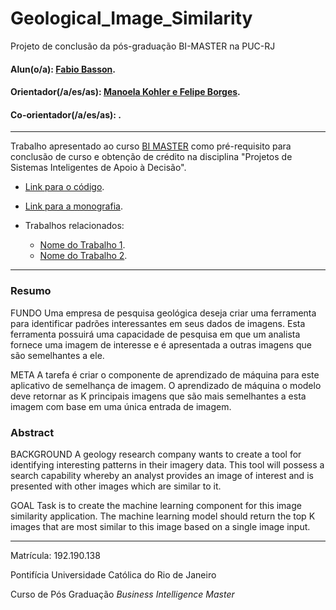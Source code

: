 <!-- antes de enviar a versão final, solicitamos que todos os comentários, colocados para orientação ao aluno, sejam removidos do arquivo -->

# Geological_Image_Similarity

Projeto de conclusão da pós-graduação BI-MASTER na PUC-RJ

#### Alun(o/a): [Fabio Basson](https://github.com/link_do_github).
#### Orientador(/a/es/as): [Manoela Kohler e Felipe Borges](https://github.com/link_do_github).
#### Co-orientador(/a/es/as): [](https://github.com/link_do_github). <!-- caso não aplicável, remover esta linha -->

---

Trabalho apresentado ao curso [BI MASTER](https://ica.puc-rio.ai/bi-master) como pré-requisito para conclusão de curso e obtenção de crédito na disciplina "Projetos de Sistemas Inteligentes de Apoio à Decisão".

- [Link para o código](https://github.com/fabiobasson/Bi-Master/blob/main/geological_image_similarity.ipynb). <!-- caso não aplicável, remover esta linha -->

- [Link para a monografia](https://link_da_monografia.com). <!-- caso não aplicável, remover esta linha -->

- Trabalhos relacionados: <!-- caso não aplicável, remover estas linhas -->
    - [Nome do Trabalho 1](https://link_do_trabalho.com).
    - [Nome do Trabalho 2](https://link_do_trabalho.com).

---

### Resumo

<!-- trocar o texto abaixo pelo resumo do trabalho, em português -->

FUNDO
Uma empresa de pesquisa geológica deseja criar uma ferramenta para identificar padrões interessantes em seus dados de imagens. Esta ferramenta
possuirá uma capacidade de pesquisa em que um analista fornece uma imagem de interesse e é apresentada a outras imagens
que são semelhantes a ele.

META
A tarefa é criar o componente de aprendizado de máquina para este aplicativo de semelhança de imagem. O aprendizado de máquina
o modelo deve retornar as K principais imagens que são mais semelhantes a esta imagem com base em uma única entrada de imagem.

### Abstract <!-- Opcional! Caso não aplicável, remover esta seção -->

<!-- trocar o texto abaixo pelo resumo do trabalho, em inglês -->

BACKGROUND
A geology research company wants to create a tool for identifying interesting patterns in their imagery data. This tool
will possess a search capability whereby an analyst provides an image of interest and is presented with other images
which are similar to it.

GOAL
Task is to create the machine learning component for this image similarity application. The machine learning
model should return the top K images that are most similar to this image based on a single image input.


---

Matrícula: 192.190.138

Pontifícia Universidade Católica do Rio de Janeiro

Curso de Pós Graduação *Business Intelligence Master*
